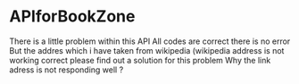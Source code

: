 # APIforBookZone
There is a little problem within this API 
All codes are correct there is no error
But the addres which i have taken from wikipedia (wikipedia address  is not working correct please find out a solution for this problem 
Why the link adress is not responding well ?
